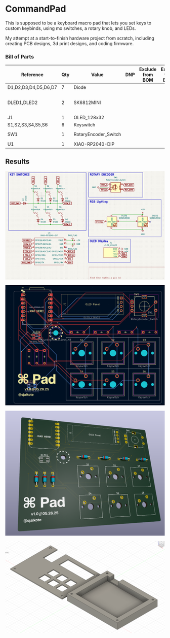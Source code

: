 # CommandPad

This is supposed to be a keyboard macro pad that lets you set keys to custom keybinds, using mx switches, a rotary knob, and LEDs.

My attempt at a start-to-finish hardware project from scratch, including creating PCB designs, 3d print designs, and coding firmware.

### Bill of Parts

| Reference            | Qty | Value                | DNP | Exclude from BOM | Exclude from Board | Footprint                                                     | Datasheet                                                                  |
| -------------------- | --- | -------------------- | --- | ---------------- | ------------------ | ------------------------------------------------------------- | -------------------------------------------------------------------------- |
| D1,D2,D3,D4,D5,D6,D7 | 7   | Diode                |     |                  |                    | ScottoKeebs_Components:Diode_DO-35                            |                                                                            |
| DLED1,DLED2          | 2   | SK6812MINI           |     |                  |                    | LED_SMD:LED_SK6812MINI_PLCC4_3.5x3.5mm_P1.75mm                | https://cdn-shop.adafruit.com/product-files/2686/SK6812MINI_REV.01-1-2.pdf |
| J1                   | 1   | OLED_128x32          |     |                  |                    | 0.91 OLED Display:SSD1306-0.91-OLED-4pin-128x32               |                                                                            |
| S1,S2,S3,S4,S5,S6    | 6   | Keyswitch            |     |                  |                    | Button_Switch_Keyboard:SW_Cherry_MX_1.00u_PCB                 | ~                                                                          |
| SW1                  | 1   | RotaryEncoder_Switch |     |                  |                    | Rotary_Encoder:RotaryEncoder_Alps_EC11E-Switch_Vertical_H20mm | ~                                                                          |
| U1                   | 1   | XIAO-RP2040-DIP      |     |                  |                    | Seeed Studio XIAO Series Library:XIAO-RP2040-DIP              |                                                                            |

## Results

![schematic](assets/schematic.png)

![pcb](assets/pcb.png)

![render](assets/3d_render.png)

![case](assets/fusion_case.png)
